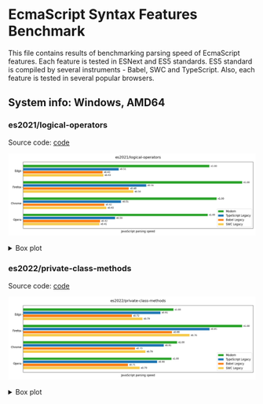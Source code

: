 # EcmaScript Syntax Features Benchmark

This file contains results of benchmarking parsing speed of
EcmaScript features. Each feature is tested in ESNext and ES5
standards. ES5 standard is compiled by several instruments -
Babel, SWC and TypeScript. Also, each feature is tested in
several popular browsers.
## System info: Windows, AMD64

### es2021/logical-operators

Source code: [code](../src/es2021/logical-operators.ts)

![Bar plot](./parsing/plots/bars/es2021/logical-operators.png)


<details>
  <summary>
    Box plot
  </summary>
  <img alt="Box plot" src="./parsing/plots/boxes/es2021/logical-operators.png">
</details>


### es2022/private-class-methods

Source code: [code](../src/es2022/private-class-methods.ts)

![Bar plot](./parsing/plots/bars/es2022/private-class-methods.png)


<details>
  <summary>
    Box plot
  </summary>
  <img alt="Box plot" src="./parsing/plots/boxes/es2022/private-class-methods.png">
</details>


